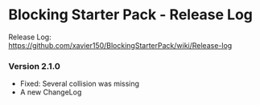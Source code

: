 # Blocking Starter Pack - Release Log
Release Log: https://github.com/xavier150/BlockingStarterPack/wiki/Release-log

###  Version 2.1.0

- Fixed: Several collision was missing
- A new ChangeLog
